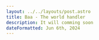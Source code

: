 ```yaml
---
layout: ../../layouts/post.astro
title: Baa - The world handler
description: It will comming soon
dateFormatted: Jun 6th, 2024
---
```

